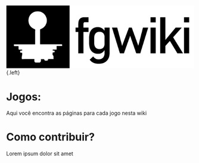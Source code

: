 ![Logo](/uploads/fgwiki/logo.png "Logo"){.left}<!-- TITLE: Bem Vindo à fgwiki -->
<!-- SUBTITLE: Uma wiki dedicada a jogos de luta -->

# Jogos:
Aqui você encontra as páginas para cada jogo nesta wiki

# Como contribuir?
Lorem ipsum dolor sit amet